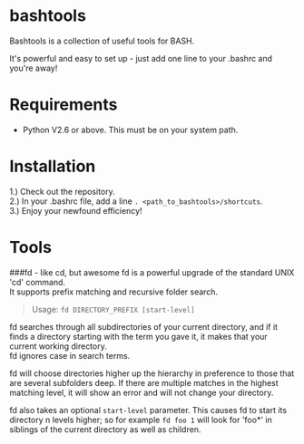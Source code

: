 bashtools
=========

Bashtools is a collection of useful tools for BASH.

It's powerful and easy to set up - just add one line to your .bashrc and you're away!

Requirements
============
* Python V2.6 or above. This must be on your system path.


Installation
============

1.) Check out the repository.    
2.) In your .bashrc file, add a line `. <path_to_bashtools>/shortcuts`.    
3.) Enjoy your newfound efficiency!

Tools
=====

###fd - like cd, but awesome
fd is a powerful upgrade of the standard UNIX 'cd' command.    
It supports prefix matching and recursive folder search.

> Usage: `fd DIRECTORY_PREFIX [start-level]`

fd searches through all subdirectories of your current directory, and if it
finds a directory starting with the term you gave it, it makes that your
current working directory.    
fd ignores case in search terms.

fd will choose directories higher up the hierarchy in preference to those that
are several subfolders deep. If there are multiple matches in the highest
matching level, it will show an error and will not change your directory.

fd also takes an optional `start-level` parameter. This causes fd to start its
directory n levels higher; so for example `fd foo 1` will look for 'foo\*' in
siblings of the current directory as well as children.

